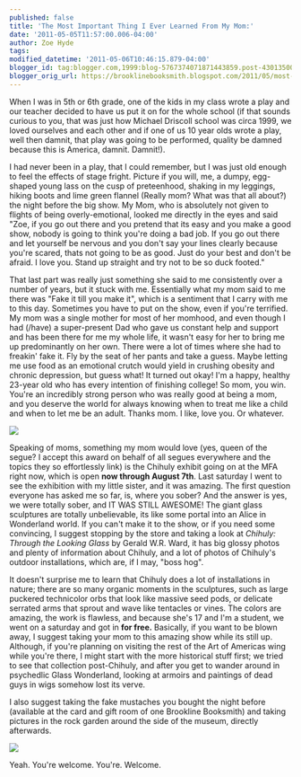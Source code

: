 ```yaml
---
published: false
title: 'The Most Important Thing I Ever Learned From My Mom:'
date: '2011-05-05T11:57:00.006-04:00'
author: Zoe Hyde
tags:
modified_datetime: '2011-05-06T10:46:15.879-04:00'
blogger_id: tag:blogger.com,1999:blog-5767374071871443859.post-4301350094153583422
blogger_orig_url: https://brooklinebooksmith.blogspot.com/2011/05/most-important-thing-i-ever-learned.html
---
```

When I was in 5th or 6th grade, one of the kids in my class wrote a play and our teacher decided to have us put it on for the whole school (if that sounds curious to you, that was just how Michael Driscoll school was circa 1999, we loved ourselves and each other and if one of us 10 year olds wrote a play, well then damnit, that play was going to be performed, quality be damned because this is America, damnit. Damnit!).

I had never been in a play, that I could remember, but I was just old enough to feel the effects of stage fright. Picture if you will, me, a dumpy, egg-shaped young lass on the cusp of preteenhood, shaking in my leggings, hiking boots and lime green flannel (Really mom? What was that all about?) the night before the big show. My Mom, who is absolutely not given to flights of being overly-emotional, looked me directly in the eyes and said "Zoe, if you go out there and you pretend that its easy and you make a good show, nobody is going to think you're doing a bad job. If you go out there and let yourself be nervous and you don't say your lines clearly because you're scared, thats not going to be as good. Just do your best and don't be afraid. I love you. Stand up straight and try not to be so duck footed."

That last part was really just something she said to me consistently over a number of years, but it stuck with me. Essentially what my mom said to me there was "Fake it till you make it", which is a sentiment that I carry with me to this day. Sometimes you have to put on the show, even if you're terrified. My mom was a single mother for most of her momhood, and even though I had (/have) a super-present Dad who gave us constant help and support and has been there for me my whole life, it wasn't easy for her to bring me up predominantly on her own. There were a lot of times where she had to freakin' fake it. Fly by the seat of her pants and take a guess. Maybe letting me use food as an emotional crutch would yield in crushing obesity and chronic depression, but guess what! It turned out okay! I'm a happy, healthy 23-year old who has every intention of finishing college! So mom, you win. You're an incredibly strong person who was really good at being a mom, and you deserve the world for always knowing when to treat me like a child and when to let me be an adult. Thanks mom. I like, love you. Or whatever.

![](https://ecx.images-amazon.com/images/I/61LsZmnr9OL._SL500_AA300_.jpg)

Speaking of moms, something my mom would love (yes, queen of the segue? I accept this award on behalf of all segues everywhere and the topics they so effortlessly link) is the Chihuly exhibit going on at the MFA right now, which is open **now through August 7th**. Last saturday I went to see the exhibition with my little sister, and it was amazing. The first question everyone has asked me so far, is, where you sober? And the answer is yes, we were totally sober, and IT WAS STILL AWESOME! The giant glass sculptures are totally unbelievable, its like some portal into an Alice in Wonderland world. If you can't make it to the show, or if you need some convincing, I suggest stopping by the store and taking a look at _Chihuly: Through the Looking Glass_ by Gerald W.R. Ward, it has big glossy photos and plenty of information about Chihuly, and a lot of photos of Chihuly's outdoor installations, which are, if I may, "boss hog".

It doesn't surprise me to learn that Chihuly does a lot of installations in nature; there are so many organic moments in the sculptures, such as large puckered technicolor orbs that look like massive seed pods, or delicate serrated arms that sprout and wave like tentacles or vines. The colors are amazing, the work is flawless, and because she's 17 and I'm a student, we went on a saturday and got in **for free.** Basically, if you want to be blown away, I suggest taking your mom to this amazing show while its still up. Although, if you're planning on visiting the rest of the Art of Americas wing while you're there, I might start with the more historical stuff first; we tried to see that collection post-Chihuly, and after you get to wander around in psychedlic Glass Wonderland, looking at armoirs and paintings of dead guys in wigs somehow lost its verve.

I also suggest taking the fake mustaches you bought the night before (available at the card and gift room of one Brookline Booksmith) and taking pictures in the rock garden around the side of the museum, directly afterwards.

![](https://img.photobucket.com/albums/v373/Nuhbrans/209370_10150165538846498_538336497_7318342_6063810_o.jpg)

Yeah. You're welcome. You're. Welcome.